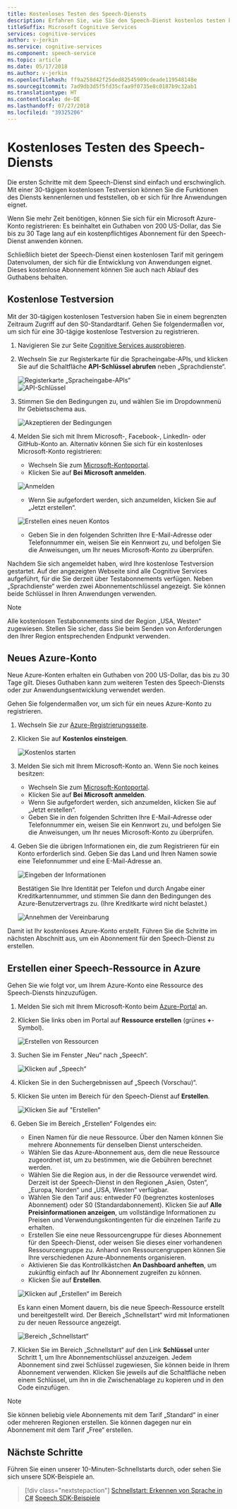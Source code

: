 ```yaml
---
title: Kostenloses Testen des Speech-Diensts
description: Erfahren Sie, wie Sie den Speech-Dienst kostenlos testen können.
titleSuffix: Microsoft Cognitive Services
services: cognitive-services
author: v-jerkin
ms.service: cognitive-services
ms.component: speech-service
ms.topic: article
ms.date: 05/17/2018
ms.author: v-jerkin
ms.openlocfilehash: ff9a258d42f25ded82545909cdeade119548148e
ms.sourcegitcommit: 7ad9db3d5f5fd35cfaa9f0735e8c0187b9c32ab1
ms.translationtype: HT
ms.contentlocale: de-DE
ms.lasthandoff: 07/27/2018
ms.locfileid: "39325206"
---
```

# <a name="try-the-speech-service-for-free"></a>Kostenloses Testen des Speech-Diensts

Die ersten Schritte mit dem Speech-Dienst sind einfach und erschwinglich. Mit einer 30-tägigen kostenlosen Testversion können Sie die Funktionen des Diensts kennenlernen und feststellen, ob er sich für Ihre Anwendungen eignet.

Wenn Sie mehr Zeit benötigen, können Sie sich für ein Microsoft Azure-Konto registrieren: Es beinhaltet ein Guthaben von 200 US-Dollar, das Sie bis zu 30 Tage lang auf ein kostenpflichtiges Abonnement für den Speech-Dienst anwenden können.

Schließlich bietet der Speech-Dienst einen kostenlosen Tarif mit geringem Datenvolumen, der sich für die Entwicklung von Anwendungen eignet. Dieses kostenlose Abonnement können Sie auch nach Ablauf des Guthabens behalten.

## <a name="free-trial"></a>Kostenlose Testversion

Mit der 30-tägigen kostenlosen Testversion haben Sie in einem begrenzten Zeitraum Zugriff auf den S0-Standardtarif. Gehen Sie folgendermaßen vor, um sich für eine 30-tägige kostenlose Testversion zu registrieren.

1. Navigieren Sie zur Seite [Cognitive Services ausprobieren](https://azure.microsoft.com/try/cognitive-services/).

1. Wechseln Sie zur Registerkarte für die Spracheingabe-APIs, und klicken Sie auf die Schaltfläche **API-Schlüssel abrufen** neben „Sprachdienste“.

   ![Registerkarte „Spracheingabe-APIs“](media/index/try-speech-api-free-trial1.png)<br>
   ![API-Schlüssel](media/index/try-speech-api-free-trial2.png)

3. Stimmen Sie den Bedingungen zu, und wählen Sie im Dropdownmenü Ihr Gebietsschema aus.

   ![Akzeptieren der Bedingungen](media/index/try-speech-api-free-trial3.png)

4. Melden Sie sich mit Ihrem Microsoft-, Facebook-, LinkedIn- oder GitHub-Konto an. Alternativ können Sie sich für ein kostenloses Microsoft-Konto registrieren:

    * Wechseln Sie zum [Microsoft-Kontoportal](https://account.microsoft.com/account).
    * Klicken Sie auf **Bei Microsoft anmelden**.

    ![Anmelden](media/index/try-speech-api-free-trial4.png)

    * Wenn Sie aufgefordert werden, sich anzumelden, klicken Sie auf „Jetzt erstellen“.

    ![Erstellen eines neuen Kontos](media/index/try-speech-api-free-trial5.png)

    * Geben Sie in den folgenden Schritten Ihre E-Mail-Adresse oder Telefonnummer ein, weisen Sie ein Kennwort zu, und befolgen Sie die Anweisungen, um Ihr neues Microsoft-Konto zu überprüfen.

Nachdem Sie sich angemeldet haben, wird Ihre kostenlose Testversion gestartet. Auf der angezeigten Webseite sind alle Cognitive Services aufgeführt, für die Sie derzeit über Testabonnements verfügen. Neben „Sprachdienste“ werden zwei Abonnementschlüssel angezeigt. Sie können beide Schlüssel in Ihren Anwendungen verwenden.

> [!NOTE]
> Alle kostenlosen Testabonnements sind der Region „USA, Westen“ zugewiesen. Stellen Sie sicher, dass Sie beim Senden von Anforderungen den Ihrer Region entsprechenden Endpunkt verwenden.

## <a name="new-azure-account"></a>Neues Azure-Konto

Neue Azure-Konten erhalten ein Guthaben von 200 US-Dollar, das bis zu 30 Tage gilt. Dieses Guthaben kann zum weiteren Testen des Speech-Diensts oder zur Anwendungsentwicklung verwendet werden.

Gehen Sie folgendermaßen vor, um sich für ein neues Azure-Konto zu registrieren.

1. Wechseln Sie zur [Azure-Registrierungsseite](https://azure.microsoft.com/free/ai/). 

1. Klicken Sie auf **Kostenlos einsteigen**.

    ![Kostenlos starten](media/index/try-speech-api-new-azure1.png)

3. Melden Sie sich mit Ihrem Microsoft-Konto an. Wenn Sie noch keines besitzen:

    * Wechseln Sie zum [Microsoft-Kontoportal](https://account.microsoft.com/account).
    * Klicken Sie auf **Bei Microsoft anmelden**.
    * Wenn Sie aufgefordert werden, sich anzumelden, klicken Sie auf „Jetzt erstellen“.
    * Geben Sie in den folgenden Schritten Ihre E-Mail-Adresse oder Telefonnummer ein, weisen Sie ein Kennwort zu, und befolgen Sie die Anweisungen, um Ihr neues Microsoft-Konto zu überprüfen.

1. Geben Sie die übrigen Informationen ein, die zum Registrieren für ein Konto erforderlich sind. Geben Sie das Land und Ihren Namen sowie eine Telefonnummer und eine E-Mail-Adresse an.

    ![Eingeben der Informationen](media/index/try-speech-api-new-azure2.png)

    Bestätigen Sie Ihre Identität per Telefon und durch Angabe einer Kreditkartennummer, und stimmen Sie dann den Bedingungen des Azure-Benutzervertrags zu. (Ihre Kreditkarte wird nicht belastet.)

    ![Annehmen der Vereinbarung](media/index/try-speech-api-new-azure3.png)

Damit ist Ihr kostenloses Azure-Konto erstellt. Führen Sie die Schritte im nächsten Abschnitt aus, um ein Abonnement für den Speech-Dienst zu erstellen.

## <a name="create-a-speech-resource-in-azure"></a>Erstellen einer Speech-Ressource in Azure

Gehen Sie wie folgt vor, um Ihrem Azure-Konto eine Ressource des Speech-Diensts hinzuzufügen.

1. Melden Sie sich mit Ihrem Microsoft-Konto beim [Azure-Portal](https://ms.portal.azure.com/) an.

1. Klicken Sie links oben im Portal auf **Ressource erstellen** (grünes **+**-Symbol).

    ![Erstellen von Ressourcen](media/index/try-speech-api-create-speech1.png)

1. Suchen Sie im Fenster „Neu“ nach „Speech“.

    ![Klicken auf „Speech“](media/index/try-speech-api-create-speech2.png)

1. Klicken Sie in den Suchergebnissen auf „Speech (Vorschau)“.

1. Klicken Sie unten im Bereich für den Speech-Dienst auf **Erstellen**.

    ![Klicken Sie auf "Erstellen"](media/index/try-speech-api-create-speech3.png)

1. Geben Sie im Bereich „Erstellen“ Folgendes ein:

    * Einen Namen für die neue Ressource. Über den Namen können Sie mehrere Abonnements für denselben Dienst unterscheiden.
    * Wählen Sie das Azure-Abonnement aus, dem die neue Ressource zugeordnet ist, um zu bestimmen, wie die Gebühren berechnet werden.
    * Wählen Sie die Region aus, in der die Ressource verwendet wird. Derzeit ist der Speech-Dienst in den Regionen „Asien, Osten“, „Europa, Norden“ und „USA, Westen“ verfügbar.
    * Wählen Sie den Tarif aus: entweder F0 (begrenztes kostenloses Abonnement) oder S0 (Standardabonnement). Klicken Sie auf **Alle Preisinformationen anzeigen**, um vollständige Informationen zu Preisen und Verwendungskontingenten für die einzelnen Tarife zu erhalten.
    * Erstellen Sie eine neue Ressourcengruppe für dieses Abonnement für den Speech-Dienst, oder weisen Sie dieses einer vorhandenen Ressourcengruppe zu. Anhand von Ressourcengruppen können Sie Ihre verschiedenen Azure-Abonnements organisieren.
    * Aktivieren Sie das Kontrollkästchen **An Dashboard anheften**, um zukünftig einfach auf Ihr Abonnement zugreifen zu können.
    * Klicken Sie auf **Erstellen**.

    ![Klicken auf „Erstellen“ im Bereich](media/index/try-speech-api-create-speech4.png)

    Es kann einen Moment dauern, bis die neue Speech-Ressource erstellt und bereitgestellt wird. Der Bereich „Schnellstart“ wird mit Informationen zu der neuen Ressource angezeigt.

    ![Bereich „Schnellstart“](media/index/try-speech-api-create-speech5.png)

1. Klicken Sie im Bereich „Schnellstart“ auf den Link **Schlüssel** unter Schritt 1, um Ihre Abonnementschlüssel anzuzeigen. Jedem Abonnement sind zwei Schlüssel zugewiesen, Sie können beide in Ihrem Abonnement verwenden. Klicken Sie jeweils auf die Schaltfläche neben einem Schlüssel, um ihn in die Zwischenablage zu kopieren und in den Code einzufügen.

> [!NOTE]
> Sie können beliebig viele Abonnements mit dem Tarif „Standard“ in einer oder mehreren Regionen erstellen. Sie können dagegen nur ein Abonnement mit dem Tarif „Free“ erstellen.

## <a name="next-steps"></a>Nächste Schritte

Führen Sie einen unserer 10-Minuten-Schnellstarts durch, oder sehen Sie sich unsere SDK-Beispiele an.

> [!div class="nextstepaction"]
> [Schnellstart: Erkennen von Sprache in C#](quickstart-csharp-dotnet-windows.md)
> [Speech SDK-Beispiele](speech-sdk.md#get-the-samples)
